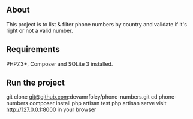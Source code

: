 ## About
This project is to list & filter phone numbers by country and validate if it's right or not a valid number.

## Requirements
PHP7.3+, Composer and SQLite 3 installed.

## Run the project

git clone git@github.com:devamrfoley/phone-numbers.git
cd phone-numbers
composer install
php artisan test
php artisan serve
visit http://127.0.0.1:8000 in your browser